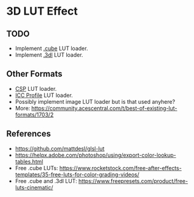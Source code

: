 # 3D LUT Effect



## TODO
- Implement [.cube](https://wwwimages2.adobe.com/content/dam/acom/en/products/speedgrade/cc/pdfs/cube-lut-specification-1.0.pdf) LUT loader.
- Implement [.3dl](http://community.foundry.com/discuss/topic/103636/format-spec-for-3dl?mode=Post&postID=895258) LUT loader.

## Other Formats
- [CSP](http://www.digitalvision.tv/w/images/9/9d/UM.nucoda.pdf) LUT loader.
- [ICC Profile](http://www.color.org/icc32.pdf) LUT loader.
- Possibly implement image LUT loader but is that used anyhere?
- More: https://community.acescentral.com/t/best-of-existing-lut-formats/1703/2

## References

- https://github.com/mattdesl/glsl-lut
- https://helpx.adobe.com/photoshop/using/export-color-lookup-tables.html
- Free .cube LUTs: https://www.rocketstock.com/free-after-effects-templates/35-free-luts-for-color-grading-videos/
- Free .cube and .3dl LUT: https://www.freepresets.com/product/free-luts-cinematic/
